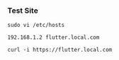 ### Test Site
```
sudo vi /etc/hosts

192.168.1.2 flutter.local.com
```
```
curl -i https://flutter.local.com
```